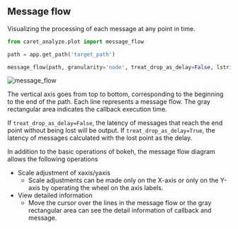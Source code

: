 ## Message flow

Visualizing the processing of each message at any point in time.

```python
from caret_analyze.plot import message_flow

path = app.get_path('target_path')

message_flow(path, granularity='node', treat_drop_as_delay=False, lstrip_s=1, rstrip_s=1)
```

![message_flow](../imgs/message_flow_sample.png)

The vertical axis goes from top to bottom, corresponding to the beginning to the end of the path.
Each line represents a message flow. The gray rectangular area indicates the callback execution time.

If `treat_drop_as_delay=False`, the latency of messages that reach the end point without being lost will be output.
If `treat_drop_as_delay=True`, the latency of messages calculated with the lost point as the delay.

In addition to the basic operations of bokeh, the message flow diagram allows the following operations

- Scale adjustment of xaxis/yaxis
  - Scale adjustments can be made only on the X-axis or only on the Y-axis by operating the wheel on the axis labels.
- View detailed information
  - Move the cursor over the lines in the message flow or the gray rectangular area can see the detail information of callback and message.

